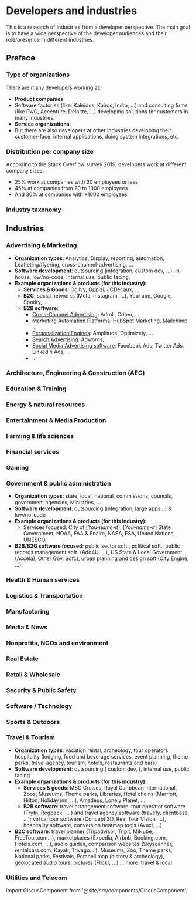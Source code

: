 # Developers and industries

This is a research of industries from a developer perspective. The main goal is to have a wide perspective of the developer audiences and their role/presence in different industries. 

## Preface 


### Type of organizations

There are many developers working at:  

* **Product companies**
* Software factories (like: Kaleidos, Kairos, Indra, ...) and consulting firms (like PwC, Accenture, Deloitte, ...) developing solutions for customers in many industries. 
* **Service organizations**: 
* But there are also developers at other industries developing their customer-face, internal applications, doing system integrations, etc. 

### Distribution per company size

According to the Stack Overflow survey 2019, developers work at different company sizes:  

* 25% work at companies with 20 employees or less 
* 45% at companies from 20 to 1000 employees 
* And 30% at companies with +1000 employees 

### Industry taxonomy

## Industries

### Advertising & Marketing

* **Organization types**: Analytics, Display, reporting, automation, Leafleting/flyering, cross-channel-advertising, ... 
* **Software development**: outsourcing (integration, custom dev, ...), in-house, low/no-code, internal use, public facing. 
* **Example organizations & products (for this industry)**:  
  * **Services & Goods**: Ogilvy, Oppizi, JCDecaux, ...
  * **B2C**: social networks (Meta, Instagram, ...), YouTube, Google, Spotify, ...
  * **B2B software**: 
    * [Cross-Channel Advertising](https://www.g2.com/categories/cross-channel-advertising): Adroll, Criteo, ...
    * [Marketing Automation Platforms](https://www.g2.com/categories/marketing-automation): HubSpot Marketing, Mailchimp, ...
    * [Personalization Engines](https://www.g2.com/categories/personalization-engines): Amplitude, Optimizely, ...
    * [Search Advertising](https://www.g2.com/categories/search-advertising): Adwords, ...
    * [Social Media Advertising software](https://www.g2.com/categories/social-media-advertising): Facebook Ads, Twitter Ads, Linkedin Ads, ...
    * ...

### Architecture, Engineering & Construction (AEC)
### Education & Training
### Energy & natural resources
### Entertainment & Media Production
### Farming & life sciences
### Financial services
### Gaming
### Government & public administration

* **Organization types**: state, local, national, commissions, councils, government agencies, Ministries, ... 
* **Software development**: outsourcing (integration, large apps...) & low/no-code 
* **Example organizations & products (for this industry)**:  
  * Services focused: City of [*You-name-it*], [*You-name-it*] State Government, NOAA, FAA & Enaire, NASA, ESA, United Nations, UNESCO. 
* **B2B/B2G software focused**: public sector soft., political soft., public records management soft. (Add4U, ...), US State & Local Government (Accela), Other Gov. Soft.), urban planning and design soft (City Engine, ...). 

### Health & Human services

### Logistics & Transportation
### Manufacturing
### Media & News
### Nonprofits, NGOs and environment
### Real Estate
### Retail & Wholesale
### Security & Public Safety
### Software / Technology
### Sports & Outdoors

### Travel & Tourism

* **Organization types**: vacation rental, archeology, tour operators, hospitality (lodging, food and beverage services, event planning, theme parks, travel agency, tourism, hotels, restaurants and bars)
* **Software development**: outsourcing ( custom dev, ), internal use, public facing 
* **Example organizations & products (for this industry)**:  
  * **Services & goods**: MSC Cruises, Royal Caribbean International, Zoos, Museums, Theme parks, Libraries, Hotel chains (Marriott, Hilton, Holiday inn, ...), Amadeus, Lonely Planet, .... 
  * **B2B software**: travel arrangement software: tour operator software (Trytn, Regpack, ... ) and travel agency software (travefy, clientbase, ...); virtual tour software (Concept 3D, Real Tour VIsion, ...), hospitality software, conversion heatmap tools (Avuxi, ...) 
* **B2C software**: travel planner (Tripadvisor, Tripit, MiNube, FreeTour.com...), marketplaces (Expedia, Airbnb, Booking.com, Hotels.com, ...), audio guides,  comparison websites (Skyscanner, rentalcars.com, Kayak, Trivago... ), Museums, Zoo, Theme parks, National parks, Festivals, Pompeii map (history & archeology), geolocated audio tours, pictures (Flickr, ...) ... more: travel & local 

### Utilities and Telecom



import GiscusComponent from '@site/src/components/GiscusComponent';

<GiscusComponent></GiscusComponent>